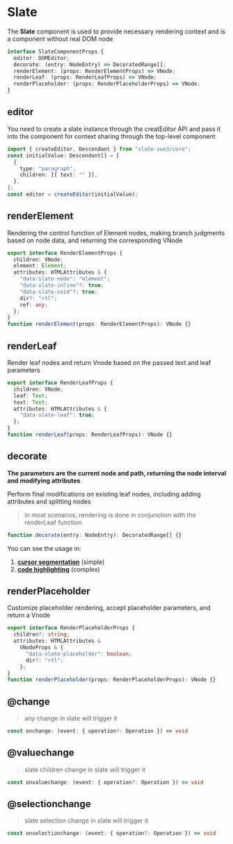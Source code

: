 # Slate

The **Slate** component is used to provide necessary rendering context and is a component without real DOM node

```typescript
interface SlateComponentProps {
  editor: DOMEditor;
  decorate: (entry: NodeEntry) => DecoratedRange[];
  renderElement: (props: RenderElementProps) => VNode;
  renderLeaf: (props: RenderLeafProps) => VNode;
  renderPlaceholder: (props: RenderPlaceholderProps) => VNode;
}
```

## editor

You need to create a slate instance through the creatEditor API and pass it into the component for context sharing through the top-level component

```typescript
import { createEditor, Descendant } from "slate-vue3/core";
const initialValue: Descendant[] = [
  {
    type: "paragraph",
    children: [{ text: "" }],
  },
];
const editor = createEditor(initialValue);
```

## renderElement

Rendering the control function of Element nodes, making branch judgments based on node data, and returning the corresponding VNode

```typescript
export interface RenderElementProps {
  children: VNode;
  element: Element;
  attributes: HTMLAttributes & {
    "data-slate-node": "element";
    "data-slate-inline"?: true;
    "data-slate-void"?: true;
    dir?: "rtl";
    ref: any;
  };
}
function renderElement(props: RenderElementProps): VNode {}
```

## renderLeaf

Render leaf nodes and return Vnode based on the passed text and leaf parameters

```typescript
export interface RenderLeafProps {
  children: VNode;
  leaf: Text;
  text: Text;
  attributes: HTMLAttributes & {
    "data-slate-leaf": true;
  };
}
function renderLeaf(props: RenderLeafProps): VNode {}
```

## decorate

**The parameters are the current node and path, returning the node interval and modifying attributes**

Perform final modifications on existing leaf nodes, including adding attributes and splitting nodes

> In most scenarios, rendering is done in conjunction with the renderLeaf function

```typescript
function decorate(entry: NodeEntry): DecoratedRange[] {}
```

You can see the usage in: 
1. [**cursor segmentation**](/slate-vue3/examples/cursor-segmentation) (simple)
2. [**code highlighting**](/slate-vue3/examples/code-highlighting) (complex)


## renderPlaceholder

Customize placeholder rendering, accept placeholder parameters, and return a Vnode

```typescript
export interface RenderPlaceholderProps {
  children?: string;
  attributes: HTMLAttributes &
    VNodeProps & {
      "data-slate-placeholder": boolean;
      dir?: "rtl";
    };
}
function renderPlaceholder(props: RenderPlaceholderProps): VNode {}
```

## @change
> any change in slate will trigger it
```typescript
const onchange: (event: { operation?: Operation }) => void
```

## @valuechange
> slate children change in slate will trigger it
```typescript
const onvaluechange: (event: { operation?: Operation }) => void
```

## @selectionchange
> slate selection change in slate will trigger it
```typescript
const onselectionchange: (event: { operation?: Operation }) => void
```

